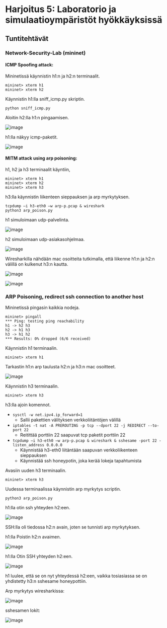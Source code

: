 # Harjoitus 5: Laboratorio ja simulaatioympäristöt hyökkäyksissä

## Tuntitehtävät

### Network-Security-Lab (mininet)

#### ICMP Spoofing attack:

Mininetissä käynnistin h1:n ja h2:n terminaalit.

    mininet> xterm h1
    mininet> xterm h2

Käynnistin h1:lla sniff_icmp.py skriptin.

    python sniff_icmp.py

Aloitin h2:lla h1:n pingaamisen.

![image](https://github.com/user-attachments/assets/63914966-e6c6-48cc-96ec-879d53508beb)

h1:lla näkyy icmp-paketit.

![image](https://github.com/user-attachments/assets/18bd0973-4345-4ccc-b26f-c184d1fecf32)

#### MITM attack using arp poisoning:

h1, h2 ja h3 terminaalit käyntiin,

    mininet> xterm h1
    mininet> xterm h2
    mininet> xterm h3

h3:lla käynnistin liikenteen sieppauksen ja arp myrkytyksen.

    tcpdump –i h3-eth0 –w arp-p.pcap & wireshark
    python3 arp_poison.py

h1 simuloimaan udp-palvelinta.

![image](https://github.com/user-attachments/assets/8da87b57-7fb7-4546-bc37-d2f908994a87)

h2 simuloimaan udp-asiakasohjelmaa.

![image](https://github.com/user-attachments/assets/ea109efa-ff94-444d-92a8-c2a7e3541a62)

Wiresharkilla nähdään mac osoitteita tutkimalla, että liikenne h1:n ja h2:n välillä on kulkenut h3:n kautta.

![image](https://github.com/user-attachments/assets/a3ddde3f-cd31-408d-a420-638b4ac184ac)

![image](https://github.com/user-attachments/assets/bb7e0346-42f7-4b6d-8c25-ec52fbe7a7fb)

### ARP Poisoning, redirect ssh connection to another host

Mininetissä pingasin kaikkia nodeja.

    mininet> pingall
    *** Ping: testing ping reachability
    h1 -> h2 h3 
    h2 -> h1 h3 
    h3 -> h1 h2 
    *** Results: 0% dropped (6/6 received)

Käynnistin h1 terminaalin.

    mininet> xterm h1

Tarkastin h1:n arp taulusta h2:n ja h3:n mac osoitteet.

![image](https://github.com/user-attachments/assets/8c692cc6-933a-4947-9aee-85739477e309)

Käynnistin h3 terminaalin.

    mininet> xterm h3

h3:lla ajoin komennot.

* `sysctl -w net.ipv4.ip_forward=1`
  * Sallii pakettien välityksen verkkoliitäntöjen välillä
* `iptables -t nat -A PREROUTING -p tcp --dport 22 -j REDIRECT --to-port 22`
  * Reitittää porttiin 22 saapuvat tcp paketit porttiin 22
* `tcpdump –i h3-eth0 –w arp-p.pcap & wireshark & sshesame -port 22 -listen_address 0.0.0.0`
  * Käynnistää h3-eth0 liitäntään saapuvan verkkoliikenteen sieppauksen
  * Käynnistää ssh honeypotin, joka kerää lokeja tapahtumista
 
Avasiin uuden h3 terminaalin.

    mininet> xterm h3

Uudessa terminaalissa käynnistin arp myrkytys scriptin.

    python3 arp_poison.py

h1:lla otin ssh yhteyden h2:een.

![image](https://github.com/user-attachments/assets/815454f9-3857-4c8a-99e4-130bbf01befb)

SSH:lla oli tiedossa h2:n avain, joten se tunnisti arp myrkytyksen.

h1:lla Poistin h2:n avaimen.

![image](https://github.com/user-attachments/assets/d81a6c85-021c-4ab3-a43a-1c89e6526804)

h1:lla Otin SSH yhteyden h2:een.

![image](https://github.com/user-attachments/assets/1d4e5a43-f077-4712-81ac-27411cc6cd51)

h1 luulee, että se on nyt yhteydessä h2:een, vaikka tosiasiassa se on yhdistetty h3:n sshesame honeypottiin.

Arp myrkytys wiresharkissa:

![image](https://github.com/user-attachments/assets/fecef80f-f942-4dd1-be06-ce0d2bc23434)

sshesamen lokit:

![image](https://github.com/user-attachments/assets/e46aec8f-074d-4b44-b0e0-27d841c21e57)
